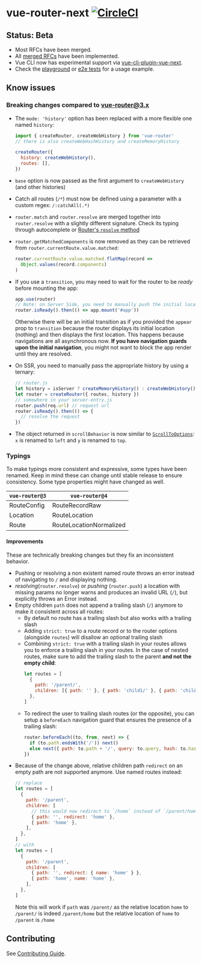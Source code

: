 # vue-router-next [![CircleCI](https://circleci.com/gh/vuejs/vue-router-next.svg?style=svg)](https://circleci.com/gh/vuejs/vue-router-next)

## Status: Beta

- Most RFCs have been merged.
- All [merged RFCs](https://github.com/vuejs/rfcs/pulls?q=is%3Apr+is%3Amerged+label%3A3.x+label%3Arouter) have been implemented.
- Vue CLI now has experimental support via [vue-cli-plugin-vue-next](https://github.com/vuejs/vue-cli-plugin-vue-next).
- Check the [playground](https://github.com/vuejs/vue-router-next/tree/master/playground) or [e2e tests](https://github.com/vuejs/vue-router-next/tree/master/e2e/modal) for a usage example.

## Know issues

### Breaking changes compared to vue-router@3.x

- The `mode: 'history'` option has been replaced with a more flexible one named `history`:

  ```js
  import { createRouter, createWebHistory } from 'vue-router'
  // there is also createWebHashHistory and createMemoryHistory

  createRouter({
    history: createWebHistory(),
    routes: [],
  })
  ```

- `base` option is now passed as the first argument to `createWebHistory` (and other histories)
- Catch all routes (`/*`) must now be defined using a parameter with a custom regex: `/:catchAll(.*)`
- `router.match` and `router.resolve` are merged together into `router.resolve` with a slightly different signature. Check its typing through autocomplete or [Router's `resolve` method](https://github.com/vuejs/vue-router-next/blob/master/src/router.ts)
- `router.getMatchedComponents` is now removed as they can be retrieved from `router.currentRoute.value.matched`:
  ```js
  router.currentRoute.value.matched.flatMap(record =>
    Object.values(record.components)
  )
  ```
- If you use a `transition`, you may need to wait for the router to be _ready_ before mounting the app:
  ```js
  app.use(router)
  // Note: on Server Side, you need to manually push the initial location
  router.isReady().then(() => app.mount('#app'))
  ```
  Otherwise there will be an initial transition as if you provided the `appear` prop to `transition` because the router displays its initial location (nothing) and then displays the first location. This happens because navigations are all asynchronous now. **If you have navigation guards upon the initial navigation**, you might not want to block the app render until they are resolved.
- On SSR, you need to manually pass the appropriate history by using a ternary:
  ```js
  // router.js
  let history = isServer ? createMemoryHistory() : createWebHistory()
  let router = createRouter({ routes, history })
  // somewhere in your server-entry.js
  router.push(req.url) // request url
  router.isReady().then(() => {
    // resolve the request
  })
  ```
- The object returned in `scrollBehavior` is now similar to [`ScrollToOptions`](https://developer.mozilla.org/en-US/docs/Web/API/ScrollToOptions): `x` is renamed to `left` and `y` is renamed to `top`.

### Typings

To make typings more consistent and expressive, some types have been renamed. Keep in mind these can change until stable release to ensure consistency. Some type properties might have changed as well.

| `vue-router@3` | `vue-router@4`          |
| -------------- | ----------------------- |
| RouteConfig    | RouteRecordRaw          |
| Location       | RouteLocation           |
| Route          | RouteLocationNormalized |

#### Improvements

These are technically breaking changes but they fix an inconsistent behavior.

- Pushing or resolving a non existent named route throws an error instead of navigating to `/` and displaying nothing.
- _resolving_(`router.resolve`) or _pushing_ (`router.push`) a location with missing params no longer warns and produces an invalid URL (`/`), but explicitly throws an Error instead.
- Empty children `path` does not append a trailing slash (`/`) anymore to make it consistent across all routes:
  - By default no route has a trailing slash but also works with a trailing slash
  - Adding `strict: true` to a route record or to the router options (alongside `routes`) will disallow an optional trailing slash
  - Combining `strict: true` with a trailing slash in your routes allows you to enforce a trailing slash in your routes. In the case of nested routes, make sure to add the trailing slash to the parent **and not the empty child**:
    ```js
    let routes = [
      {
        path: '/parent/',
        children: [{ path: '' }, { path: 'child1/' }, { path: 'child2/' }],
      },
    ]
    ```
  - To redirect the user to trailing slash routes (or the opposite), you can setup a `beforeEach` navigation guard that ensures the presence of a trailing slash:
    ```js
    router.beforeEach((to, from, next) => {
      if (to.path.endsWith('/')) next()
      else next({ path: to.path + '/', query: to.query, hash: to.hash })
    })
    ```
- Because of the change above, relative children path `redirect` on an empty path are not supported anymore. Use named routes instead:
  ```js
  // replace
  let routes = [
    {
      path: '/parent',
      children: [
        // this would now redirect to `/home` instead of `/parent/home`
        { path: '', redirect: 'home' },
        { path: 'home' },
      ],
    },
  ]
  // with
  let routes = [
    {
      path: '/parent',
      children: [
        { path: '', redirect: { name: 'home' } },
        { path: 'home', name: 'home' },
      ],
    },
  ]
  ```
  Note this will work if `path` was `/parent/` as the relative location `home` to `/parent/` is indeed `/parent/home` but the relative location of `home` to `/parent` is `/home`

## Contributing

See [Contributing Guide](https://github.com/vuejs/vue-router-next/blob/master/.github/contributing.md).
